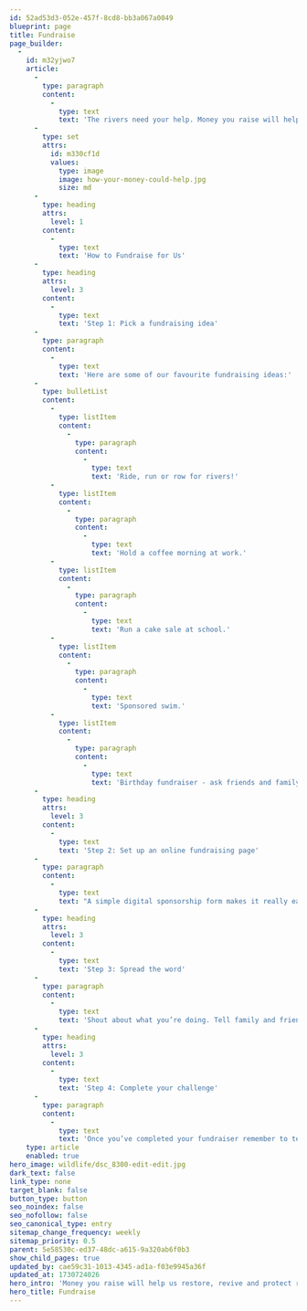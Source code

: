 ```yaml
---
id: 52ad53d3-052e-457f-8cd8-bb3a067a0049
blueprint: page
title: Fundraise
page_builder:
  -
    id: m32yjwo7
    article:
      -
        type: paragraph
        content:
          -
            type: text
            text: 'The rivers need your help. Money you raise will help fund vital projects to ensure our precious river habitats are thriving places for wildlife and humans alike. '
      -
        type: set
        attrs:
          id: m330cf1d
          values:
            type: image
            image: how-your-money-could-help.jpg
            size: md
      -
        type: heading
        attrs:
          level: 1
        content:
          -
            type: text
            text: 'How to Fundraise for Us'
      -
        type: heading
        attrs:
          level: 3
        content:
          -
            type: text
            text: 'Step 1: Pick a fundraising idea'
      -
        type: paragraph
        content:
          -
            type: text
            text: 'Here are some of our favourite fundraising ideas:'
      -
        type: bulletList
        content:
          -
            type: listItem
            content:
              -
                type: paragraph
                content:
                  -
                    type: text
                    text: 'Ride, run or row for rivers!'
          -
            type: listItem
            content:
              -
                type: paragraph
                content:
                  -
                    type: text
                    text: 'Hold a coffee morning at work.'
          -
            type: listItem
            content:
              -
                type: paragraph
                content:
                  -
                    type: text
                    text: 'Run a cake sale at school.'
          -
            type: listItem
            content:
              -
                type: paragraph
                content:
                  -
                    type: text
                    text: 'Sponsored swim.'
          -
            type: listItem
            content:
              -
                type: paragraph
                content:
                  -
                    type: text
                    text: 'Birthday fundraiser - ask friends and family to donate to your fundraiser rather than buying presents.'
      -
        type: heading
        attrs:
          level: 3
        content:
          -
            type: text
            text: 'Step 2: Set up an online fundraising page'
      -
        type: paragraph
        content:
          -
            type: text
            text: "A simple digital sponsorship form makes it really easy for you to spread the word about your challenge and for your supporters to make a donation. You'll have your own web page to share, people can donate directly to it, and the money gets automatically sent to WSRT. Use Just Giving to set up your page and choose us as your charity of choice."
      -
        type: heading
        attrs:
          level: 3
        content:
          -
            type: text
            text: 'Step 3: Spread the word'
      -
        type: paragraph
        content:
          -
            type: text
            text: 'Shout about what you’re doing. Tell family and friends. Send an email round at work. Put posters up at school. Post on social media. The more people that you tell the more money you’re likely to raise.'
      -
        type: heading
        attrs:
          level: 3
        content:
          -
            type: text
            text: 'Step 4: Complete your challenge'
      -
        type: paragraph
        content:
          -
            type: text
            text: 'Once you’ve completed your fundraiser remember to tell everyone who sponsored you so they can celebrate with you. Good luck and thank you! Please share your progress with us on social media, we’d love to see some photos! '
    type: article
    enabled: true
hero_image: wildlife/dsc_8300-edit-edit.jpg
dark_text: false
link_type: none
target_blank: false
button_type: button
seo_noindex: false
seo_nofollow: false
seo_canonical_type: entry
sitemap_change_frequency: weekly
sitemap_priority: 0.5
parent: 5e58530c-ed37-48dc-a615-9a320ab6f0b3
show_child_pages: true
updated_by: cae59c31-1013-4345-ad1a-f03e9945a36f
updated_at: 1730724026
hero_intro: 'Money you raise will help us restore, revive and protect rivers for wildlife and generations to come.'
hero_title: Fundraise
---
```

